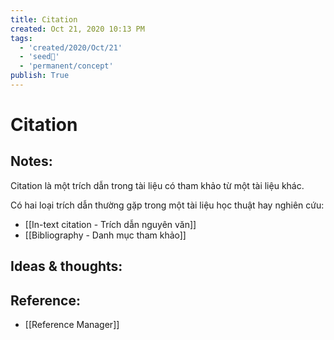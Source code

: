 ```yaml
---
title: Citation
created: Oct 21, 2020 10:13 PM
tags:
  - 'created/2020/Oct/21'
  - 'seed🥜'
  - 'permanent/concept'
publish: True
---
```

# Citation

## Notes:
Citation là một trích dẫn trong tài liệu có tham khảo từ một tài liệu khác.

Có hai loại trích dẫn thường gặp trong một tài liệu học thuật hay nghiên cứu:

- [[In-text citation - Trích dẫn nguyên văn]]
- [[Bibliography - Danh mục tham khảo]]

## Ideas & thoughts:

## Reference:
- [[Reference Manager]]
